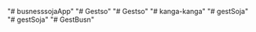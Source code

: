 "# busnesssojaApp" 
"# Gestso" 
"# Gestso" 
"# kanga-kanga" 
"# gestSoja" 
"# gestSoja" 
"# GestBusn" 
